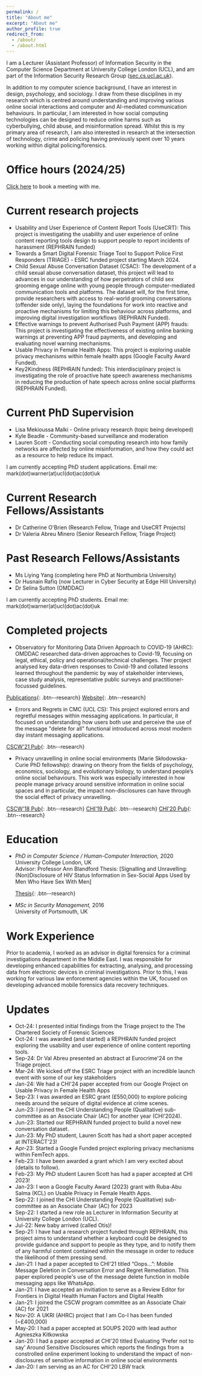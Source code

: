 ```yaml
---
permalink: /
title: "About me"
excerpt: "About me"
author_profile: true
redirect_from: 
  - /about/
  - /about.html
---
```


I am a Lecturer (Assistant Professor) of Information Security in the Computer Science Department at University College London (UCL), and am part of the Information Security Research Group (<a href="https://sec.cs.ucl.ac.uk">sec.cs.ucl.ac.uk</a>). 

In addition to my computer science background, I have an interest in design, psychology, and sociology. I draw from these disciplines in my research which is centred around understanding and improving various online social interactions and computer and AI-mediated communication behaviours. In particular, I am interested in how social computing technologies can be designed to reduce online harms such as cyberbullying, child abuse, and misinformation spread. Whilst this is my primary area of research, I am also interested in research at the intersection of technology, crime and policing having previously spent over 10 years working within digital policing/forensics. 

Office hours (2024/25)
======
<a href="https://go.oncehub.com/MarkWarner">Click here</a> to book a meeting with me.


Current research projects
======
- Usability and User Experience of Content Report Tools (UseCRT): This project is investigating the usability and user experience of online content reporting tools design to support people to report incidents of harassment (REPHRAIN funded)
- Towards a Smart Digital Forensic Triage Tool to Support Police First Responders (TRIAGE) - ESRC funded project starting March 2024.
- Child Sexual Abuse Conversation Dataset (CSAC): The development of a child sexual abuse conversation dataset, this project will lead to advances in our understanding of how perpetrators of child sex grooming engage online with young people through computer-mediated communication tools and platforms. The dataset will, for the first time, provide researchers with access to real-world grooming conversations (offender side only), laying the foundations for work into reactive and proactive mechanisms for limiting this behaviour across platforms, and improving digital investigation workflows (REPHRAIN Funded).
- Effective warnings to prevent Authorised Push Payment (APP) frauds: This project is investigating the effectiveness of existing online banking warnings at preventing APP fraud payments, and developing and evaluating novel warning mechanisms.
- Usable Privacy in Female Health Apps: This project is exploring usable privacy mechanisms within female health apps (Google Faculty Award Funded).
- Key2Kindness (REPHRAIN funded): This interdisciplinary project is investigating the role of proactive hate speech awareness mechanisms in reducing the production of hate speech across online social platforms (REPHRAIN Funded).

Current PhD Supervision
======
- Lisa Mekioussa Malki - Online privacy research (topic being developed)
- Kyle Beadle - Community-based surveillance and moderation
- Lauren Scott - Conducting social computing research into how family networks are affected by online misinformation, and how they could act as a resource to help reduce its impact. 

I am currently accepting PhD student applications. Email me: mark(dot)warner(at)ucl(dot)ac(dot)uk

Current Research Fellows/Assistants
======
- Dr Catherine O'Brien (Research Fellow, Triage and UseCRT Projects)
- Dr Valeria Abreu Minero (Senior Research Fellow, Triage Project)

Past Research Fellows/Assistants
======
- Ms Liying Yang (completing here PhD at Northumbria University)
- Dr Husnain Rafiq (now Lecturer in Cyber Security at Edge Hill University)
- Dr Selina Sutton (OMDDAC)

I am currently accepting PhD students. Email me: mark(dot)warner(at)ucl(dot)ac(dot)uk

Completed projects
======
- Observatory for Monitoring Data Driven Approach to COVID-19 (AHRC): OMDDAC researched data-driven approaches to Covid-19, focusing on legal, ethical, policy and operational/technical challenges. Ther project analysed key data-driven responses to Covid-19 and collated lessons learned throughout the pandemic by way of stakeholder interviews, case study analysis, representative public surveys and practitioner-focussed guidelines. 

[Publications](https://www.omddac.org.uk/publications/){: .btn--research} [Website](https://www.omddac.org.uk){: .btn--research} 

- Errors and Regrets in CMC (UCL CS): This project explored errors and regretful messages within messaging applications. In particular, it focused on understanding how users both use and perceive the use of the message "delete for all" functional introduced across most modern day instant messaging applications.

[CSCW'21 Pub](https://doi.org/10.1145/3411764.3445118){: .btn--research}

- Privacy unravelling in online social environments (Marie Skłodowska-Curie PhD fellowship): drawing on theory from the fields of psychology, economics, sociology, and evolutionary biology, to understand people’s online social behaviours. This work was especially interested in how people manage privacy around sensitive information in online social spaces and in particular, the impact non-disclosures can have through the social effect of privacy unravelling.

[CSCW'18 Pub](https://doi.org/10.1007/978-3-030-21752-5_4){: .btn--research} [CHI'19 Pub](https://doi.org/10.1145/3290605.3300922){: .btn--research} [CHI'20 Pub](http://doi.org/10.1145/3313831.3376150){: .btn--research} 

Education
======
- *PhD in Computer Science / Human-Computer Interaction,* 2020   
  University College London, UK  
  Advisor: Professor Ann Blandford
  Thesis: [Signalling and Unravelling: (Non)Disclosure of HIV Status Information in Sex-Social Apps Used by Men Who Have Sex With Men]

  [Thesis](hhttps://discovery.ucl.ac.uk/id/eprint/10099555/1/WARNER_Thesis_Submit.pdf){: .btn--research}

- *MSc in Security Management,* 2016  
  University of Portsmouth, UK  

Work Experience
======
Prior to academia, I worked as an advisor in digital forensics for a criminal investigations department in the Middle East. I was responsible for developing enhanced capabilities for extracting, analysing, and processing data from electronic devices in criminal investigations. Prior to this, I was working for various law enforcement agencies within the UK, focused on developing advanced mobile forensics data recovery techniques.

Updates
======
- Oct-24: I presented initial findings from the Triage project to the The Chartered Society of Forensic Sciences
- Oct-24: I was awarded (and started) a REPHRAIN funded project exploring the usability and user experience of online content reporting tools.
- Sep-24: Dr Val Abreu presented an abstract at Eurocrime'24 on the Triage project.
- Mar-24: We kicked off the ESRC Triage project with an incredible launch event with some of our key stakeholders
- Jan-24: We had a CHI'24 paper accepted from our Google Project on Usable Privacy in Female Health Apps
- Sep-23: I was awarded an ESRC grant (£550,000) to explore policing needs around the seizure of digital evidence at crime scenes.  
- Jun-23: I joined the CHI Understanding People (Qualitative) sub-committee as an Associate Chair (AC) for another year (CHI'2024). 
- Jun-23: Started our REPHRAIN funded project to build a novel new conversation dataset.
- Jun-23: My PhD student, Lauren Scott has had a short paper accepted at INTERACT'23!
- Apr-23: Started a Google Funded project exploring privacy mechanisms within FemTech apps.
- Feb-23: I have been awarded a grant which I am very excited about (details to follow).
- Feb-23: My PhD student Lauren Scott has had a paper accepted at CHI 2023!
- Jan-23: I won a Google Faculty Award (2023) grant with Ruba-Abu Salma (KCL) on Usable Privacy in Female Health Apps.
- Sep-22: I joined the CHI Understanding People (Qualitative) sub-committee as an Associate Chair (AC) for 2023
- Sep-22: I started a new role as Lecturer in Information Security at University College London (UCL). 
- Jul-22: New baby arrived (called Otis)!
- Sep-21: I have had a research project funded through REPHRAIN, this project aims to understand whether a keyboard could be designed to provide guidance and support to people as they type, and to notify them of any harmful content contained within the message in order to reduce the likelihood of them pressing send.
- Jan-21: I had a paper accepted to CHI'21 titled “Oops...”: Mobile Message Deletion in Conversation Error and Regret Remediation. This paper explored people's use of the message delete function in mobile messaging apps like WhatsApp. 
- Jan-21: I have accepted an invitiation to serve as a Review Editor for Frontiers in Digital Health Human Factors and Digital Health
- Jan-21: I joined the CSCW program committee as an Associate Chair (AC) for 2021
- Nov-20: A UKRI (AHRC) project that I am Co-I has been funded (~£400,000)
- May-20: I had a paper accepted at SOUPS 2020 with lead author Agnieszka Kitkowska
- Jan-20: I had a paper accepted at CHI'20 titled Evaluating ‘Prefer not to say’ Around Sensitive Disclosures which reports the findings from a constrolled online experiment looking to understand the impact of non-disclosures of sensitive information in online social environments
- Jan-20: I am serving as an AC for CHI'20 LBW track